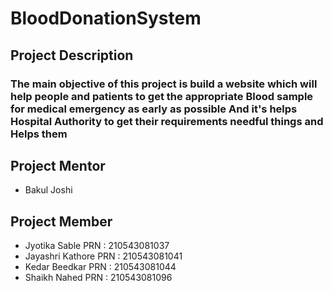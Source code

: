# BloodDonationSystem
## Project Description
### The main objective of this project is build a website which will help people and patients to get the appropriate Blood sample for  medical emergency as early as possible And it's helps Hospital Authority to get their requirements needful things and Helps them


## Project Mentor 
* Bakul Joshi
## Project Member
* Jyotika Sable PRN : 210543081037
* Jayashri  Kathore PRN : 210543081041
* Kedar Beedkar PRN : 210543081044
* Shaikh Nahed PRN : 210543081096
